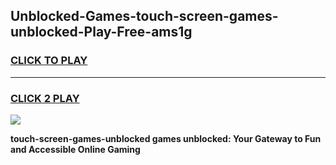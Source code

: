 
## Unblocked-Games-touch-screen-games-unblocked-Play-Free-ams1g
<h3>
<a href="https://premium76.site?title=touch-screen-games-unblocked&ref=20A">CLICK TO PLAY</a></h3>
<hr>

<h3>
<a href="https://premium76.site?title=touch-screen-games-unblocked&ref=20A">CLICK 2 PLAY</a>
  
</h3>

<a href="https://premium76.site?title=touch-screen-games-unblocked&ref=20A"><img src="https://clearcache.store/games.png"></a>


**touch-screen-games-unblocked games unblocked: Your Gateway to Fun and Accessible Online Gaming**
